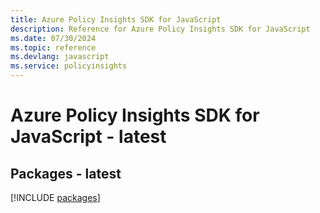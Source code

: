 ```yaml
---
title: Azure Policy Insights SDK for JavaScript
description: Reference for Azure Policy Insights SDK for JavaScript
ms.date: 07/30/2024
ms.topic: reference
ms.devlang: javascript
ms.service: policyinsights
---
```

# Azure Policy Insights SDK for JavaScript - latest
## Packages - latest
[!INCLUDE [packages](policy-insights-index.md)]